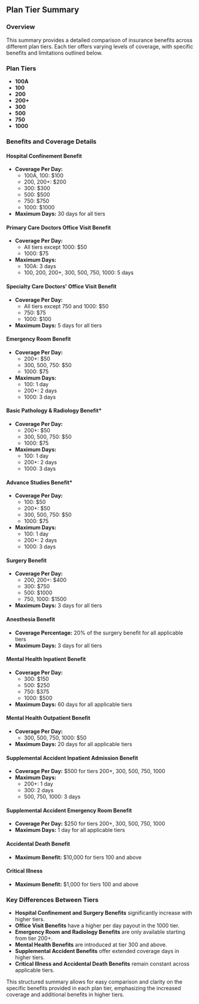 ## Plan Tier Summary

### Overview
This summary provides a detailed comparison of insurance benefits across different plan tiers. Each tier offers varying levels of coverage, with specific benefits and limitations outlined below.

### Plan Tiers
- **100A**
- **100**
- **200**
- **200+**
- **300**
- **500**
- **750**
- **1000**

### Benefits and Coverage Details

#### Hospital Confinement Benefit
- **Coverage Per Day:** 
  - 100A, 100: $100
  - 200, 200+: $200
  - 300: $300
  - 500: $500
  - 750: $750
  - 1000: $1000
- **Maximum Days:** 30 days for all tiers

#### Primary Care Doctors Office Visit Benefit
- **Coverage Per Day:** 
  - All tiers except 1000: $50
  - 1000: $75
- **Maximum Days:** 
  - 100A: 3 days
  - 100, 200, 200+, 300, 500, 750, 1000: 5 days

#### Specialty Care Doctors' Office Visit Benefit
- **Coverage Per Day:** 
  - All tiers except 750 and 1000: $50
  - 750: $75
  - 1000: $100
- **Maximum Days:** 5 days for all tiers

#### Emergency Room Benefit
- **Coverage Per Day:**
  - 200+: $50
  - 300, 500, 750: $50
  - 1000: $75
- **Maximum Days:** 
  - 100: 1 day
  - 200+: 2 days
  - 1000: 3 days

#### Basic Pathology & Radiology Benefit*
- **Coverage Per Day:** 
  - 200+: $50
  - 300, 500, 750: $50
  - 1000: $75
- **Maximum Days:** 
  - 100: 1 day
  - 200+: 2 days
  - 1000: 3 days

#### Advance Studies Benefit*
- **Coverage Per Day:** 
  - 100: $50
  - 200+: $50
  - 300, 500, 750: $50
  - 1000: $75
- **Maximum Days:** 
  - 100: 1 day
  - 200+: 2 days
  - 1000: 3 days

#### Surgery Benefit
- **Coverage Per Day:** 
  - 200, 200+: $400
  - 300: $750
  - 500: $1000
  - 750, 1000: $1500
- **Maximum Days:** 3 days for all tiers

#### Anesthesia Benefit
- **Coverage Percentage:** 20% of the surgery benefit for all applicable tiers
- **Maximum Days:** 3 days for all tiers

#### Mental Health Inpatient Benefit
- **Coverage Per Day:** 
  - 300: $150
  - 500: $250
  - 750: $375
  - 1000: $500
- **Maximum Days:** 60 days for all applicable tiers

#### Mental Health Outpatient Benefit
- **Coverage Per Day:** 
  - 300, 500, 750, 1000: $50
- **Maximum Days:** 20 days for all applicable tiers

#### Supplemental Accident Inpatient Admission Benefit
- **Coverage Per Day:** $500 for tiers 200+, 300, 500, 750, 1000
- **Maximum Days:** 
  - 200+: 1 day
  - 300: 2 days
  - 500, 750, 1000: 3 days

#### Supplemental Accident Emergency Room Benefit
- **Coverage Per Day:** $250 for tiers 200+, 300, 500, 750, 1000
- **Maximum Days:** 1 day for all applicable tiers

#### Accidental Death Benefit
- **Maximum Benefit:** $10,000 for tiers 100 and above

#### Critical Illness
- **Maximum Benefit:** $1,000 for tiers 100 and above

### Key Differences Between Tiers
- **Hospital Confinement and Surgery Benefits** significantly increase with higher tiers.
- **Office Visit Benefits** have a higher per day payout in the 1000 tier.
- **Emergency Room and Radiology Benefits** are only available starting from tier 200+.
- **Mental Health Benefits** are introduced at tier 300 and above.
- **Supplemental Accident Benefits** offer extended coverage days in higher tiers.
- **Critical Illness and Accidental Death Benefits** remain constant across applicable tiers. 

This structured summary allows for easy comparison and clarity on the specific benefits provided in each plan tier, emphasizing the increased coverage and additional benefits in higher tiers.